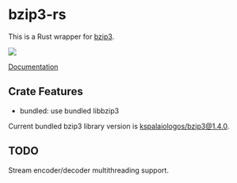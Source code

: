 # bzip3-rs

This is a Rust wrapper for [bzip3](https://github.com/kspalaiologos/bzip3).

[![](https://img.shields.io/crates/v/bzip3)](https://crates.io/crates/bzip3)

[Documentation](https://docs.rs/bzip3/latest/bzip3)

## Crate Features

- bundled: use bundled libbzip3

Current bundled bzip3 library version
is [kspalaiologos/bzip3@1.4.0](https://github.com/kspalaiologos/bzip3/commit/23659dc8c2722aff509050a7781470f545b5b81d).

## TODO

Stream encoder/decoder multithreading support.
